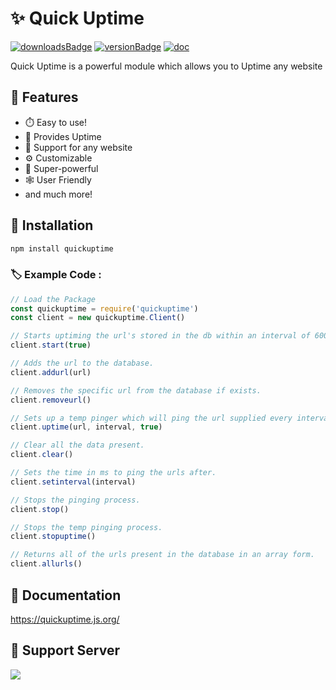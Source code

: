 # ✨ Quick Uptime

[![downloadsBadge](https://img.shields.io/npm/dt/quickuptime?style=for-the-badge)](https://npmjs.com/quickuptime)
[![versionBadge](https://img.shields.io/npm/v/quickuptime?style=for-the-badge)](https://npmjs.com/quickuptime)
[![doc](https://img.shields.io/badge/Documentation-Click%20here-blue?style=for-the-badge)](https://quickuptime.js.org)

Quick Uptime is a powerful module which allows you to Uptime any website


## 🔖 Features

-   ⏱️ Easy to use!
-   🔄 Provides Uptime
-   📁 Support for any website
-   ⚙️ Customizable
-   🚀 Super-powerful
-   🕸️ User Friendly
-   and much more!

## 📌 Installation

```js
npm install quickuptime
```

### 🏷 Example Code :

```js
// Load the Package
const quickuptime = require('quickuptime')
const client = new quickuptime.Client()

// Starts uptiming the url's stored in the db within an interval of 60000ms or the time configured in ms.
client.start(true) 

// Adds the url to the database.
client.addurl(url) 

// Removes the specific url from the database if exists.
client.removeurl() 

// Sets up a temp pinger which will ping the url supplied every interval supplied ms.
client.uptime(url, interval, true) 

// Clear all the data present.
client.clear() 

// Sets the time in ms to ping the urls after.
client.setinterval(interval)

// Stops the pinging process.
client.stop() 

// Stops the temp pinging process.
client.stopuptime() 

// Returns all of the urls present in the database in an array form.
client.allurls() 
```

## 🚀 Documentation 

https://quickuptime.js.org/


## 📝 Support Server

<a href="https://discord.gg/anyF4j3MUu"><img src="https://invidget.switchblade.xyz/anyF4j3MUu"/></a>
<br><br>
</div>

